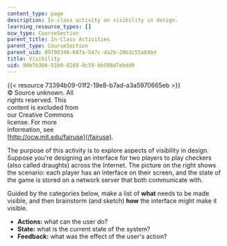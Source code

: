 ```yaml
---
content_type: page
description: In-class activity on visibility in design.
learning_resource_types: []
ocw_type: CourseSection
parent_title: In-Class Activities
parent_type: CourseSection
parent_uid: 09700340-607a-547c-da2b-20b3c55a84bd
title: Visibility
uid: 90b7b366-51b0-0169-9c59-bb598d7ebdd9
---
```


{{< resource 73394b09-01f2-19e8-b7ad-a3a5970665eb >}}  
© Source unknown. All  
rights reserved. This  
content is excluded from  
our Creative Commons  
license. For more  
information, see  
[http://ocw.mit.edu/fairuse](/fairuse).

The purpose of this activity is to explore aspects of visibility in design. Suppose you're designing an interface for two players to play checkers (also called draughts) across the Internet. The picture on the right shows the scenario: each player has an interface on their screen, and the state of the game is stored on a network server that both communicate with.

Guided by the categories below, make a list of **what** needs to be made visible, and then brainstorm (and sketch) **how** the interface might make it visible.

*   **Actions:** what can the user do?
*   **State:** what is the current state of the system?
*   **Feedback:** what was the effect of the user's action?